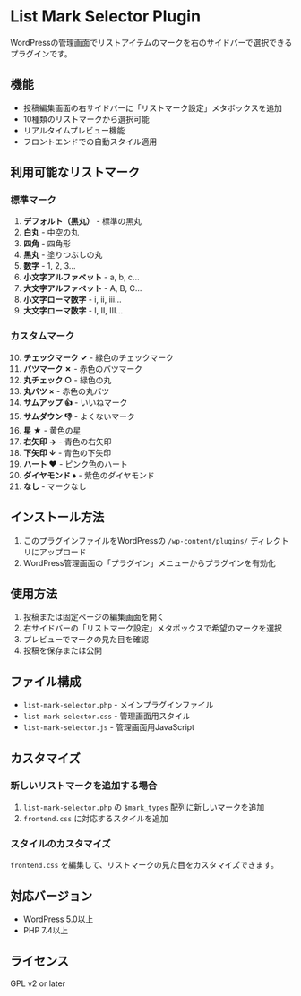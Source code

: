 # List Mark Selector Plugin

WordPressの管理画面でリストアイテムのマークを右のサイドバーで選択できるプラグインです。

## 機能

- 投稿編集画面の右サイドバーに「リストマーク設定」メタボックスを追加
- 10種類のリストマークから選択可能
- リアルタイムプレビュー機能
- フロントエンドでの自動スタイル適用

## 利用可能なリストマーク

### 標準マーク
1. **デフォルト（黒丸）** - 標準の黒丸
2. **白丸** - 中空の丸
3. **四角** - 四角形
4. **黒丸** - 塗りつぶしの丸
5. **数字** - 1, 2, 3...
6. **小文字アルファベット** - a, b, c...
7. **大文字アルファベット** - A, B, C...
8. **小文字ローマ数字** - i, ii, iii...
9. **大文字ローマ数字** - I, II, III...

### カスタムマーク
10. **チェックマーク ✓** - 緑色のチェックマーク
11. **バツマーク ✗** - 赤色のバツマーク
12. **丸チェック ○** - 緑色の丸
13. **丸バツ ×** - 赤色の丸バツ
14. **サムアップ 👍** - いいねマーク
15. **サムダウン 👎** - よくないマーク
16. **星 ★** - 黄色の星
17. **右矢印 →** - 青色の右矢印
18. **下矢印 ↓** - 青色の下矢印
19. **ハート ♥** - ピンク色のハート
20. **ダイヤモンド ♦** - 紫色のダイヤモンド
21. **なし** - マークなし

## インストール方法

1. このプラグインファイルをWordPressの `/wp-content/plugins/` ディレクトリにアップロード
2. WordPress管理画面の「プラグイン」メニューからプラグインを有効化

## 使用方法

1. 投稿または固定ページの編集画面を開く
2. 右サイドバーの「リストマーク設定」メタボックスで希望のマークを選択
3. プレビューでマークの見た目を確認
4. 投稿を保存または公開

## ファイル構成

- `list-mark-selector.php` - メインプラグインファイル
- `list-mark-selector.css` - 管理画面用スタイル
- `list-mark-selector.js` - 管理画面用JavaScript


## カスタマイズ

### 新しいリストマークを追加する場合

1. `list-mark-selector.php` の `$mark_types` 配列に新しいマークを追加
2. `frontend.css` に対応するスタイルを追加

### スタイルのカスタマイズ

`frontend.css` を編集して、リストマークの見た目をカスタマイズできます。

## 対応バージョン

- WordPress 5.0以上
- PHP 7.4以上

## ライセンス

GPL v2 or later
